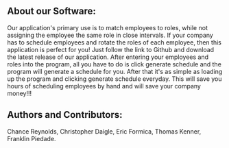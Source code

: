 ## About our Software:
Our application's primary use is to match employees to roles, while not assigning the employee the same role in close intervals. If your company has to schedule employees and rotate the roles of each employee, then this application is perfect for you! Just follow the link to Github and download the latest release of our application. After entering your employees and roles into the program, all you have to do is click generate schedule and the program will generate a schedule for you. After that it's as simple as loading up the program and clicking generate schedule everyday. This will save you hours of scheduling employees by hand and will save your company money!!!

## Authors and Contributors:
Chance Reynolds, Christopher Daigle, Eric Formica, Thomas Kenner, Franklin Piedade.
